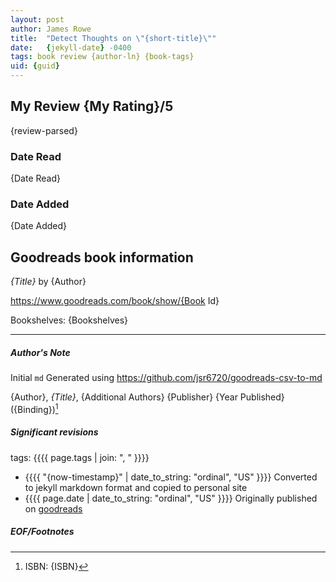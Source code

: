 ```yaml
---
layout: post
author: James Rowe
title:  "Detect Thoughts on \"{short-title}\""
date:   {jekyll-date} -0400
tags: book review {author-ln} {book-tags}
uid: {guid}
---
```


<!-- highly dependent on how you personally use jekyll templates, and how you want this to show up -->
<!-- escape any jekyll keys with double brackets -->

## My Review {My Rating}/5

{review-parsed}

### Date Read
{Date Read}

### Date Added
{Date Added}

## Goodreads book information

*{Title}* by {Author}

https://www.goodreads.com/book/show/{Book Id}

Bookshelves: {Bookshelves}

---

##### Author's Note

Initial `md` Generated using https://github.com/jsr6720/goodreads-csv-to-md

{Author}, *{Title}*, {Additional Authors} {Publisher} {Year Published} ({Binding})[^1]

##### Significant revisions

tags: {{{{ page.tags | join: ", " }}}} <!-- todo move this somewhere -->

- {{{{ "{now-timestamp}" | date_to_string: "ordinal", "US" }}}} Converted to jekyll markdown format and copied to personal site
- {{{{ page.date | date_to_string: "ordinal", "US" }}}} Originally published on [goodreads](https://www.goodreads.com)

##### EOF/Footnotes

[^1]: ISBN: {ISBN}